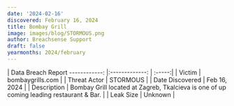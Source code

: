 ```yaml
---
date: '2024-02-16'
discovered: February 16, 2024
title: Bombay Grill
image: images/blog/STORMOUS.png
author: Breachsense Support
draft: false
yearmonths: 2024/february
---
```



| Data Breach Report
------------:     |:-------------:    | :-----:|
| Victim      | bombaygrills.com      | 
| Threat Actor      | STORMOUS      | 
| Date Discovered      | Feb 16, 2024      | 
| Description      | Bombay Grill located at Zagreb, Tkalcieva is one of up coming leading restaurant & Bar.      | 
| Leak Size      | Unknown      | 

